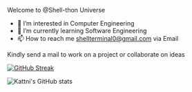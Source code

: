 Welcome to @Shell-thon Universe
- 👀 I’m interested in Computer Engineering
- 🌱 I’m currently learning Software Engineering
- 📫 How to reach me shellterminal0@gmail.com via Email

Kindly send a mail to work on a project or collaborate on ideas



[![GitHub Streak](https://streak-stats.demolab.com?user=Shell-thon&theme=android-dark&date_format=M%20j%5B%2C%20Y%5D)](https://git.io/streak-stats)


![Kattni's GitHub stats](https://github-readme-stats.vercel.app/api?username=Shell-thon&theme=tokyonight&show_icons=true)

<!---
Shell-thon/Shell-thon is a ✨ special ✨ repository because its `README.md` (this file) appears on your GitHub profile.
You can click the Preview link to take a look at your changes.
--->
